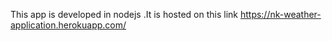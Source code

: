 This app is developed in nodejs .It is hosted on this link https://nk-weather-application.herokuapp.com/
